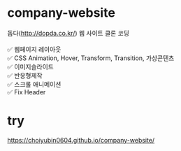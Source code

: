 # company-website
돕다(http://dopda.co.kr/) 웹 사이트 클론 코딩 <br><br>
✅ 웹페이지 레이아웃 <br>
✅ CSS Animation, Hover, Transform, Transition, 가상콘텐츠 <br>
✅ 이미지슬라이드 <br>
✅ 반응형제작 <br>
✅ 스크롤 애니메이션 <br>
✅ Fix Header <br>

# try
https://choiyubin0604.github.io/company-website/
